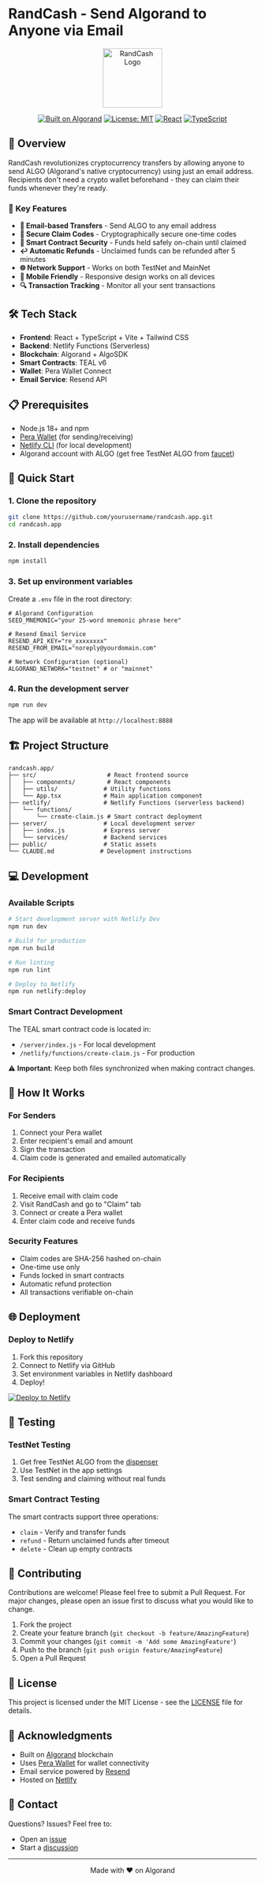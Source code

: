 # RandCash - Send Algorand to Anyone via Email

<div align="center">
  <img src="public/randcash.svg" alt="RandCash Logo" width="120" />
  
  [![Built on Algorand](https://img.shields.io/badge/Built%20on-Algorand-00D4AA?style=flat-square&logo=algorand)](https://algorand.com)
  [![License: MIT](https://img.shields.io/badge/License-MIT-yellow.svg?style=flat-square)](https://opensource.org/licenses/MIT)
  [![React](https://img.shields.io/badge/React-18.3-61DAFB?style=flat-square&logo=react)](https://reactjs.org/)
  [![TypeScript](https://img.shields.io/badge/TypeScript-5.5-3178C6?style=flat-square&logo=typescript)](https://www.typescriptlang.org/)
</div>

## 🚀 Overview

RandCash revolutionizes cryptocurrency transfers by allowing anyone to send ALGO (Algorand's native cryptocurrency) using just an email address. Recipients don't need a crypto wallet beforehand - they can claim their funds whenever they're ready.

### 🎯 Key Features

- **📧 Email-based Transfers** - Send ALGO to any email address
- **🔐 Secure Claim Codes** - Cryptographically secure one-time codes
- **📜 Smart Contract Security** - Funds held safely on-chain until claimed
- **↩️ Automatic Refunds** - Unclaimed funds can be refunded after 5 minutes
- **🌐 Network Support** - Works on both TestNet and MainNet
- **📱 Mobile Friendly** - Responsive design works on all devices
- **🔍 Transaction Tracking** - Monitor all your sent transactions

## 🛠️ Tech Stack

- **Frontend**: React + TypeScript + Vite + Tailwind CSS
- **Backend**: Netlify Functions (Serverless)
- **Blockchain**: Algorand + AlgoSDK
- **Smart Contracts**: TEAL v6
- **Wallet**: Pera Wallet Connect
- **Email Service**: Resend API

## 📋 Prerequisites

- Node.js 18+ and npm
- [Pera Wallet](https://perawallet.app/) (for sending/receiving)
- [Netlify CLI](https://docs.netlify.com/cli/get-started/) (for local development)
- Algorand account with ALGO (get free TestNet ALGO from [faucet](https://bank.testnet.algorand.network/))

## 🚀 Quick Start

### 1. Clone the repository
```bash
git clone https://github.com/yourusername/randcash.app.git
cd randcash.app
```

### 2. Install dependencies
```bash
npm install
```

### 3. Set up environment variables
Create a `.env` file in the root directory:
```env
# Algorand Configuration
SEED_MNEMONIC="your 25-word mnemonic phrase here"

# Resend Email Service
RESEND_API_KEY="re_xxxxxxxx"
RESEND_FROM_EMAIL="noreply@yourdomain.com"

# Network Configuration (optional)
ALGORAND_NETWORK="testnet" # or "mainnet"
```

### 4. Run the development server
```bash
npm run dev
```

The app will be available at `http://localhost:8888`

## 🏗️ Project Structure

```
randcash.app/
├── src/                    # React frontend source
│   ├── components/         # React components
│   ├── utils/             # Utility functions
│   └── App.tsx            # Main application component
├── netlify/               # Netlify Functions (serverless backend)
│   └── functions/         
│       └── create-claim.js # Smart contract deployment
├── server/                # Local development server
│   ├── index.js           # Express server
│   └── services/          # Backend services
├── public/                # Static assets
└── CLAUDE.md             # Development instructions
```

## 💻 Development

### Available Scripts

```bash
# Start development server with Netlify Dev
npm run dev

# Build for production
npm run build

# Run linting
npm run lint

# Deploy to Netlify
npm run netlify:deploy
```

### Smart Contract Development

The TEAL smart contract code is located in:
- `/server/index.js` - For local development
- `/netlify/functions/create-claim.js` - For production

⚠️ **Important**: Keep both files synchronized when making contract changes.

## 🔐 How It Works

### For Senders
1. Connect your Pera wallet
2. Enter recipient's email and amount
3. Sign the transaction
4. Claim code is generated and emailed automatically

### For Recipients
1. Receive email with claim code
2. Visit RandCash and go to "Claim" tab
3. Connect or create a Pera wallet
4. Enter claim code and receive funds

### Security Features
- Claim codes are SHA-256 hashed on-chain
- One-time use only
- Funds locked in smart contracts
- Automatic refund protection
- All transactions verifiable on-chain

## 🌐 Deployment

### Deploy to Netlify

1. Fork this repository
2. Connect to Netlify via GitHub
3. Set environment variables in Netlify dashboard
4. Deploy!

[![Deploy to Netlify](https://www.netlify.com/img/deploy/button.svg)](https://app.netlify.com/start/deploy?repository=https://github.com/yourusername/randcash.app)

## 🧪 Testing

### TestNet Testing
1. Get free TestNet ALGO from the [dispenser](https://bank.testnet.algorand.network/)
2. Use TestNet in the app settings
3. Test sending and claiming without real funds

### Smart Contract Testing
The smart contracts support three operations:
- `claim` - Verify and transfer funds
- `refund` - Return unclaimed funds after timeout
- `delete` - Clean up empty contracts

## 🤝 Contributing

Contributions are welcome! Please feel free to submit a Pull Request. For major changes, please open an issue first to discuss what you would like to change.

1. Fork the project
2. Create your feature branch (`git checkout -b feature/AmazingFeature`)
3. Commit your changes (`git commit -m 'Add some AmazingFeature'`)
4. Push to the branch (`git push origin feature/AmazingFeature`)
5. Open a Pull Request

## 📄 License

This project is licensed under the MIT License - see the [LICENSE](LICENSE) file for details.

## 🙏 Acknowledgments

- Built on [Algorand](https://algorand.com/) blockchain
- Uses [Pera Wallet](https://perawallet.app/) for wallet connectivity
- Email service powered by [Resend](https://resend.com/)
- Hosted on [Netlify](https://netlify.com/)

## 📧 Contact

Questions? Issues? Feel free to:
- Open an [issue](https://github.com/yourusername/randcash.app/issues)
- Start a [discussion](https://github.com/yourusername/randcash.app/discussions)

---

<div align="center">
  Made with ❤️ on Algorand
</div>